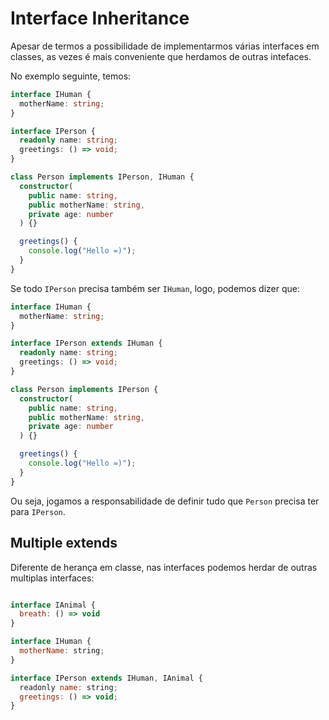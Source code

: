 # Interface Inheritance

Apesar de termos a possibilidade de implementarmos várias interfaces em classes, as vezes é mais conveniente que herdamos de outras intefaces.

No exemplo seguinte, temos:

```ts
interface IHuman {
  motherName: string;
}

interface IPerson {
  readonly name: string;
  greetings: () => void;
}

class Person implements IPerson, IHuman {
  constructor(
    public name: string,
    public motherName: string,
    private age: number
  ) {}

  greetings() {
    console.log("Hello =)");
  }
}
```

Se todo `IPerson` precisa também ser `IHuman`, logo, podemos dizer que:

```ts
interface IHuman {
  motherName: string;
}

interface IPerson extends IHuman {
  readonly name: string;
  greetings: () => void;
}

class Person implements IPerson {
  constructor(
    public name: string,
    public motherName: string,
    private age: number
  ) {}

  greetings() {
    console.log("Hello =)");
  }
}
```

Ou seja, jogamos a responsabilidade de definir tudo que `Person` precisa ter para `IPerson`.

## Multiple extends

Diferente de herança em classe, nas interfaces podemos herdar de outras multiplas interfaces:

```js

interface IAnimal {
  breath: () => void
}

interface IHuman {
  motherName: string;
}

interface IPerson extends IHuman, IAnimal {
  readonly name: string;
  greetings: () => void;
}
```
